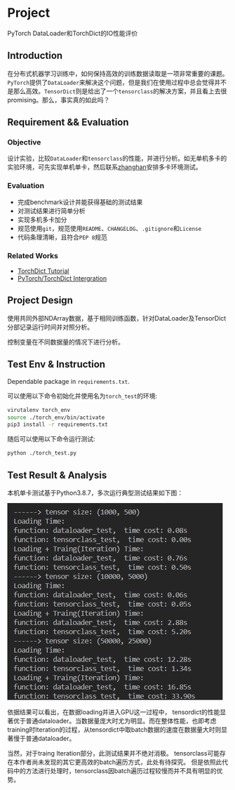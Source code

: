 # Project

PyTorch DataLoader和TorchDict的IO性能评价

## Introduction

在分布式机器学习训练中，如何保持高效的训练数据读取是一项非常重要的课题。`PyTorch`提供了`DataLoader`来解决这个问题，但是我们在使用过程中总会觉得并不是那么高效。`TensorDict`则是给出了一个`tensorclass`的解决方案，并且看上去很promising。那么，事实真的如此吗？

## Requirement && Evaluation

### Objective

设计实验，比较`DataLoader`和`tensorclass`的性能，并进行分析。如无单机多卡的实验环境，可先实现单机单卡，然后联系[zhanghan](maito:zhanghan@higgsasset.com)安排多卡环境测试。

### Evaluation

- 完成benchmark设计并能获得基础的测试结果
- 对测试结果进行简单分析
- 实现多机多卡加分
- 规范使用`git`，规范使用`README`、`CHANGELOG`、`.gitignore`和`License`
- 代码条理清晰，且符合`PEP 8`规范

### Related Works

- [TorchDict Tutorial](https://pytorch.org/tensordict/tutorials/tensordict_memory.html)
- [PyTorch/TorchDict Intergration](https://github.com/pytorch/pytorch/pull/112441)

## Project Design

使用共同外部NDArray数据，基于相同训练函数，针对DataLoader及TensorDict分部记录运行时间并对照分析。

控制变量在不同数据量的情况下进行分析。

## Test Env & Instruction

Dependable package in `requirements.txt`.

可以使用以下命令初始化并使用名为`torch_test`的环境:

```bash
virutalenv torch_env
source ./torch_env/bin/activate
pip3 install -r requirements.txt
```

随后可以使用以下命令运行测试:

```bash
python ./torch_test.py
```

## Test Result & Analysis

本机单卡测试基于Python3.8.7，多次运行典型测试结果如下图：

![pic/result.png loading failed](./pic/result.png)

依据结果可以看出，在数据loading并进入GPU这一过程中， tensordict的性能显著优于普通dataloader。当数据量庞大时尤为明显。而在整体性能，也即考虑training时Iteration的过程，从tensordict中取batch数据的速度在数据量大时则显著慢于普通dataloader。

当然，对于traing Iteration部分，此测试结果并不绝对消极。 tensorclass可能存在本作者尚未发现的其它更高效的batch遍历方式，此处有待探究。 但是依照此代码中的方法进行处理时，tensorclass因batch遍历过程较慢而并不具有明显的优势。
